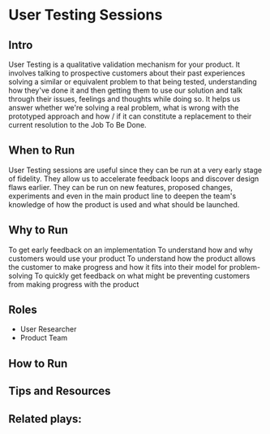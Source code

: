 # User Testing Sessions

## Intro
User Testing is a qualitative validation mechanism for your product. It involves talking to prospective customers about their past experiences solving a similar or equivalent problem to that being tested, understanding how they've done it and then getting them to use our solution and talk through their issues, feelings and thoughts while doing so. It helps us answer whether we're solving a real problem, what is wrong with the prototyped approach and how / if it can constitute a replacement to their current resolution to the Job To Be Done.

## When to Run
User Testing sessions are useful since they can be run at a very early stage of fidelity. They allow us to accelerate feedback loops and discover design flaws earlier. They can be run on new features, proposed changes, experiments and even in the main product line to deepen the team's knowledge of how the product is used and what should be launched.

## Why to Run
To get early feedback on an implementation
To understand how and why customers would use your product
To understand how the product allows the customer to make progress and how it fits into their model for problem-solving
To quickly get feedback on what might be preventing customers from making progress with the product

## Roles
* User Researcher
* Product Team

## How to Run


## Tips and Resources



## Related plays:
